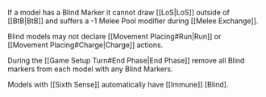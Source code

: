 If a model has a Blind Marker it cannot draw [[LoS|LoS]] outside of [[BtB|BtB]] and suffers a -1 Melee Pool modifier during [[Melee Exchange]].

Blind models may not declare [[Movement Placing#Run|Run]] or [[Movement Placing#Charge|Charge]] actions.

During the [[Game Setup Turn#End Phase|End Phase]] remove all Blind markers from each model with any Blind Markers.

Models with [[Sixth Sense]] automatically have [[Immune]] [Blind].
